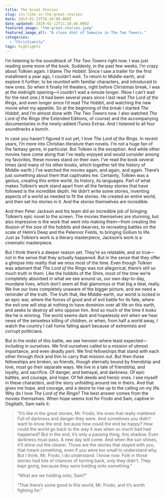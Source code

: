 ```yaml
---
title: The Great Stories
slug: its-like-in-the-great-stories
date: 2013-01-13T16:29:00.000Z
date_updated: 2020-02-12T11:18:46.000Z
featured_image: "the-great-stories.jpeg"
featured_image_alt: "A close shot of Samwise in The Two Towers."
categories: 
  - "Christianity"
tags: highlights
---
```


I’m listening to the soundtrack of *The Two Towers* right now. I was just reading some more of the book. Suddenly, in the past few weeks, I’m crazy about Tolkien again. I blame *The Hobbit*. Since I saw a trailer for the first installment a year ago, I couldn’t wait. To return to Middle-earth, and explore it further; to be reunited with familiar characters, and introduced to new ones. So when it finally hit theaters, right before Christmas break, I was at the midnight opening—I couldn’t wait a minute longer. (Now I can’t wait for the next one.) It had been several years since I last read *The Lord of the Rings*, and even longer since I’d read *The Hobbit*, and watching the new movie whet my appetite. So at the beginning of the break I started *The Hobbit*, and I’m almost done with *The Two Towers* now. I also watched *The Lord of the Rings* (the Extended Editions, of course) and the accompanying documentaries in the newly-added iTunes Extras. And I listened to all four soundtracks a bunch.

In case you haven’t figured it out yet, I love *The Lord of the Rings*. In recent years, I’m more into Christian literature than novels. I’m not a huge fan of the fantasy genre, in particular. But Tolkien is the exception. And while other movies have come along that I’ve really enjoyed and would consider among my favorites, these movies stand on their own. I’ve read the book several times (and many of his other books, which together tell the history of Middle-earth.) I’ve watched the movies again, and again, and again. There’s just something about them that captivates me. Certainly, Tolkien was a genius, creating this entire world, its history, its languages. Part of what makes Tolkien’s work stand apart from all the fantasy stories that have followed is the incredible depth. He didn’t write some stories, inventing aspects of a world as needed to fit the stories. He created an entire world, and then set his stories in it. And the stories themselves are incredible.

And then Peter Jackson and his team did an incredible job of bringing Tolkien’s epic novel to the screen. The movies themselves are stunning, but also impressive is the work that went into making them—from creating the illusion of the size of the hobbits and dwarves, to recreating battles on the scale of Helm’s Deep and the Pelennor Fields, to bringing Gollum to life. Just as Tolkien’s work is a literary masterpiece, Jackson’s work is a cinematic masterpiece.

But I think there’s a deeper reason yet. They’re so relatable, and so true—not in the sense that they actually happened. But in the sense that they offer a glimpse into reality that we miss most of the time. Even though Tolkien was adamant that *The Lord of the Rings* was not allegorical, there’s still so much truth in them. Like the hobbits of the Shire, most of the time we’re completely absorbed in what we see around us, our own day-to-day, mundane lives, which don’t seem all that glamorous or that big a deal, really. We live our lives completely unaware of the bigger picture, and we need a reminder of the truth. The truth that, like Middle-earth, our world is locked in an epic war, where the forces of good and of evil battle for its fate, where the evil one will stop at nothing to have dominion over all life on this earth, and seeks to destroy all who oppose him. And so much of the time it looks like he is winning. The world seems dark and hopelessly evil when we hear news of the senseless killing of children, or when, from half a world away, I watch the country I call home falling apart because of extremists and corrupt politicians.

But in the midst of this battle, we see heroism where least expected—including in ourselves. We find ourselves called to a mission of utmost importance, and even deadly peril. We find fellowships that stand with each other through thick and thin to carry that mission out. But then those fellowships are broken, as friends, though eternally bound by friendship and love, must go their separate ways. We live in a tale of friendship, and loyalty, and sacrifice. Of danger, and betrayal, and darkness. Of epic battles, and courage, and hope. Of fell deeds and heroic ones. I see myself in these characters, and the story unfolding around me in theirs. And that gives me hope, and courage, and a desire to rise up to the calling on my life. Why do I love *The Lord of the Rings*? The best answer comes from the movies themselves. When hope seems lost for Frodo and Sam, captive in Osgiliath, Sam nails it:

> “It’s like in the great stories, Mr. Frodo, the ones that really mattered. Full of darkness and danger they were. And sometimes you didn’t want to know the end, because how could the end be happy? How could the world go back to the way it was when so much bad had happened? But in the end, it’s only a passing thing, this shadow. Even darkness must pass. A new day will come. And when the sun shines, it’ll shine out the clearer. Those are the stories that stayed with you, that meant something, even if you were too small to understand why. But I think, Mr. Frodo, I do understand. I know now. Folk in those stories had lots of chances of turning back, only they didn’t. They kept going, because they were holding onto something.”
> 
> “What are we holding onto, Sam?”
> 
> “That there’s some good in this world, Mr. Frodo, and it’s worth fighting for.”
